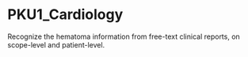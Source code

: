 # PKU1_Cardiology
Recognize the hematoma information from free-text clinical reports, on scope-level and patient-level.
